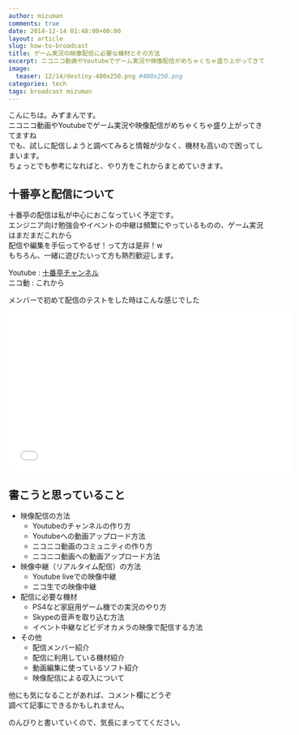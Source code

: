 ```yaml
---
author: mizuman
comments: true
date: 2014-12-14 01:48:00+00:00
layout: article
slug: how-to-broadcast
title: ゲーム実況の映像配信に必要な機材とその方法
excerpt: ニコニコ動画やYoutubeでゲーム実況や映像配信がめちゃくちゃ盛り上がってきてますね。でも、試しに配信しようと調べてみると情報が少なく、機材も高いので困ってしまいます。 そこで、ちょっとでも参考になればと、やり方をこれからまとめていきます。
image:
  teaser: 12/14/destiny-400x250.png #400x250.png
categories: tech
tags: broadcast mizuman
---
```


こんにちは。みずまんです。  
ニコニコ動画やYoutubeでゲーム実況や映像配信がめちゃくちゃ盛り上がってきてますね  
でも、試しに配信しようと調べてみると情報が少なく、機材も高いので困ってしまいます。  
ちょっとでも参考になればと、やり方をこれからまとめていきます。

<!--more-->

## 十番亭と配信について

十番亭の配信は私が中心におこなっていく予定です。  
エンジニア向け勉強会やイベントの中継は頻繁にやっているものの、ゲーム実況はまだまだこれから  
配信や編集を手伝ってやるぜ！って方は是非！w  
もちろん、一緒に遊びたいって方も熱烈歓迎します。

Youtube : [十番亭チャンネル](https://www.youtube.com/channel/UC-vxS0c8M-D1Ng_udqw2OdA)  
ニコ動 : これから

メンバーで初めて配信のテストをした時はこんな感じでした  

<div class="bt-video-container"><iframe width="560" height="315" src="//www.youtube.com/embed/9aV0lLX4kXA" frameborder="0" allowfullscreen></iframe></div>

## 書こうと思っていること

* 映像配信の方法
  * Youtubeのチャンネルの作り方
  * Youtubeへの動画アップロード方法
  * ニコニコ動画のコミュニティの作り方
  * ニコニコ動画への動画アップロード方法
* 映像中継（リアルタイム配信）の方法
  * Youtube liveでの映像中継
  * ニコ生での映像中継
* 配信に必要な機材
  * PS4など家庭用ゲーム機での実況のやり方
  * Skypeの音声を取り込む方法
  * イベント中継などビデオカメラの映像で配信する方法
* その他
  * 配信メンバー紹介
  * 配信に利用している機材紹介
  * 動画編集に使っているソフト紹介
  * 映像配信による収入について

他にも気になることがあれば、コメント欄にどうぞ  
調べて記事にできるかもしれません。

のんびりと書いていくので、気長にまっててください。
